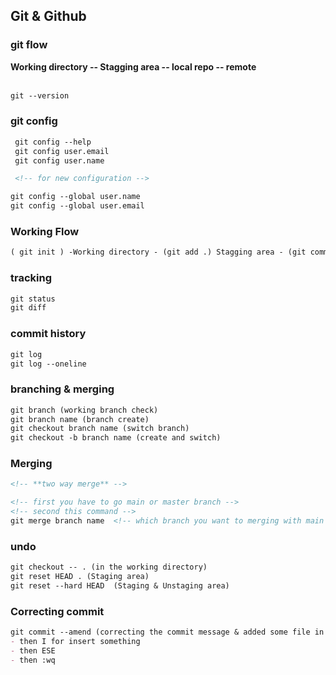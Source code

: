 ## Git & Github

### git flow 

**Working directory -- Stagging area -- local repo -- remote**
<br><br>


```md
git --version
```

### git config

```md
 git config --help
 git config user.email
 git config user.name

 <!-- for new configuration -->

git config --global user.name
git config --global user.email
```

### Working Flow

``` md
( git init ) -Working directory - (git add .) Stagging area - (git commit -m) local repo - (git push) remte repo
```

### tracking 

```md
git status
git diff
```
### commit history

```md
git log
git log --oneline
```

### branching & merging

```md
git branch (working branch check)
git branch name (branch create)
git checkout branch name (switch branch)
git checkout -b branch name (create and switch)
```

### Merging

```md
<!-- **two way merge** -->

<!-- first you have to go main or master branch -->
<!-- second this command -->
git merge branch name  <!-- which branch you want to merging with main or master branch-->
```

### undo

```md
git checkout -- . (in the working directory)
git reset HEAD . (Staging area)
git reset --hard HEAD  (Staging & Unstaging area)

```


### Correcting commit

```md
git commit --amend (correcting the commit message & added some file in this commit)
- then I for insert something
- then ESE 
- then :wq
```



